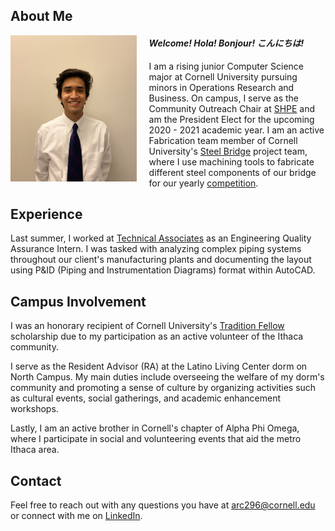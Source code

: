 ## About Me

<img align="left" width="40%" height="40%" src="me_2.jpg" style="margin-right: 20px"/>

#### _Welcome! Hola! Bonjour! こんにちは!_

I am a rising junior Computer Science major at Cornell University pursuing minors in Operations Research and Business. On campus, I serve as the Community Outreach Chair at [SHPE](https://www.shpe.cornell.edu/index.html) and am the President Elect for the upcoming 2020 - 2021 academic year. I am an active Fabrication team member of Cornell University's [Steel Bridge](https://steelbridge.engineering.cornell.edu/) project team, where I use machining tools to fabricate different steel components of our bridge for our yearly [competition](https://www.aisc.org/education/university-programs/student-steel-bridge-competition/).

## Experience

Last summer, I worked at [Technical Associates](https://www.technicalassociates.com/) as an Engineering Quality Assurance Intern. I was tasked with analyzing complex piping systems throughout our client's manufacturing plants and documenting the layout using P&ID (Piping and Instrumentation Diagrams) format within AutoCAD.

## Campus Involvement

I was an honorary recipient of Cornell University's [Tradition Fellow](https://commitment.cornell.edu/tradition) scholarship due to my participation as an active volunteer of the Ithaca community. 

I serve as the Resident Advisor (RA) at the Latino Living Center dorm on North Campus. My main duties include overseeing the welfare of my dorm's community and promoting a sense of culture by organizing activities such as cultural events, social gatherings, and academic enhancement workshops.

Lastly, I am an active brother in Cornell's chapter of Alpha Phi Omega, where I participate in social and volunteering events that aid the metro Ithaca area.

## Contact

Feel free to reach out with any questions you have at
[arc296@cornell.edu](mailto:arc296@cornell.edu) or connect with me on [LinkedIn](https://www.linkedin.com/in/alancaldera2022).
